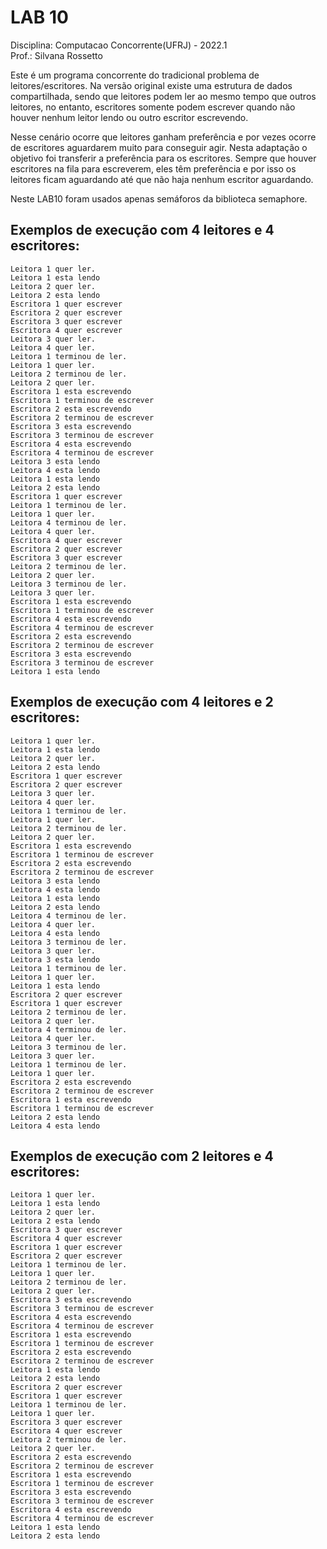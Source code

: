 # LAB 10

Disciplina: Computacao Concorrente(UFRJ) - 2022.1  
Prof.: Silvana Rossetto

Este é um programa concorrente do tradicional problema de leitores/escritores. Na versão original existe uma estrutura de dados compartilhada, sendo que leitores podem ler ao mesmo tempo que outros leitores, no entanto, escritores somente podem escrever quando não houver nenhum leitor lendo ou outro escritor escrevendo.

Nesse cenário ocorre que leitores ganham preferência e por vezes ocorre de escritores aguardarem muito para conseguir agir. Nesta adaptação o objetivo foi transferir a preferência para os escritores. Sempre que houver escritores na fila para escreverem, eles têm preferência e por isso os leitores ficam aguardando até que não haja nenhum escritor aguardando.

Neste LAB10 foram usados apenas semáforos da biblioteca semaphore.

## Exemplos de execução com 4 leitores e 4 escritores:

```
Leitora 1 quer ler.
Leitora 1 esta lendo
Leitora 2 quer ler.
Leitora 2 esta lendo
Escritora 1 quer escrever
Escritora 2 quer escrever
Escritora 3 quer escrever
Escritora 4 quer escrever
Leitora 3 quer ler.
Leitora 4 quer ler.
Leitora 1 terminou de ler.
Leitora 1 quer ler.
Leitora 2 terminou de ler.
Leitora 2 quer ler.
Escritora 1 esta escrevendo
Escritora 1 terminou de escrever
Escritora 2 esta escrevendo
Escritora 2 terminou de escrever
Escritora 3 esta escrevendo
Escritora 3 terminou de escrever
Escritora 4 esta escrevendo
Escritora 4 terminou de escrever
Leitora 3 esta lendo
Leitora 4 esta lendo
Leitora 1 esta lendo
Leitora 2 esta lendo
Escritora 1 quer escrever
Leitora 1 terminou de ler.
Leitora 1 quer ler.
Leitora 4 terminou de ler.
Leitora 4 quer ler.
Escritora 4 quer escrever
Escritora 2 quer escrever
Escritora 3 quer escrever
Leitora 2 terminou de ler.
Leitora 2 quer ler.
Leitora 3 terminou de ler.
Leitora 3 quer ler.
Escritora 1 esta escrevendo
Escritora 1 terminou de escrever
Escritora 4 esta escrevendo
Escritora 4 terminou de escrever
Escritora 2 esta escrevendo
Escritora 2 terminou de escrever
Escritora 3 esta escrevendo
Escritora 3 terminou de escrever
Leitora 1 esta lendo
```
## Exemplos de execução com 4 leitores e 2 escritores:

```
Leitora 1 quer ler.
Leitora 1 esta lendo
Leitora 2 quer ler.
Leitora 2 esta lendo
Escritora 1 quer escrever
Escritora 2 quer escrever
Leitora 3 quer ler.
Leitora 4 quer ler.
Leitora 1 terminou de ler.
Leitora 1 quer ler.
Leitora 2 terminou de ler.
Leitora 2 quer ler.
Escritora 1 esta escrevendo
Escritora 1 terminou de escrever
Escritora 2 esta escrevendo
Escritora 2 terminou de escrever
Leitora 3 esta lendo
Leitora 4 esta lendo
Leitora 1 esta lendo
Leitora 2 esta lendo
Leitora 4 terminou de ler.
Leitora 4 quer ler.
Leitora 4 esta lendo
Leitora 3 terminou de ler.
Leitora 3 quer ler.
Leitora 3 esta lendo
Leitora 1 terminou de ler.
Leitora 1 quer ler.
Leitora 1 esta lendo
Escritora 2 quer escrever
Escritora 1 quer escrever
Leitora 2 terminou de ler.
Leitora 2 quer ler.
Leitora 4 terminou de ler.
Leitora 4 quer ler.
Leitora 3 terminou de ler.
Leitora 3 quer ler.
Leitora 1 terminou de ler.
Leitora 1 quer ler.
Escritora 2 esta escrevendo
Escritora 2 terminou de escrever
Escritora 1 esta escrevendo
Escritora 1 terminou de escrever
Leitora 2 esta lendo
Leitora 4 esta lendo
```

## Exemplos de execução com 2 leitores e 4 escritores:

```
Leitora 1 quer ler.
Leitora 1 esta lendo
Leitora 2 quer ler.
Leitora 2 esta lendo
Escritora 3 quer escrever
Escritora 4 quer escrever
Escritora 1 quer escrever
Escritora 2 quer escrever
Leitora 1 terminou de ler.
Leitora 1 quer ler.
Leitora 2 terminou de ler.
Leitora 2 quer ler.
Escritora 3 esta escrevendo
Escritora 3 terminou de escrever
Escritora 4 esta escrevendo
Escritora 4 terminou de escrever
Escritora 1 esta escrevendo
Escritora 1 terminou de escrever
Escritora 2 esta escrevendo
Escritora 2 terminou de escrever
Leitora 1 esta lendo
Leitora 2 esta lendo
Escritora 2 quer escrever
Escritora 1 quer escrever
Leitora 1 terminou de ler.
Leitora 1 quer ler.
Escritora 3 quer escrever
Escritora 4 quer escrever
Leitora 2 terminou de ler.
Leitora 2 quer ler.
Escritora 2 esta escrevendo
Escritora 2 terminou de escrever
Escritora 1 esta escrevendo
Escritora 1 terminou de escrever
Escritora 3 esta escrevendo
Escritora 3 terminou de escrever
Escritora 4 esta escrevendo
Escritora 4 terminou de escrever
Leitora 1 esta lendo
Leitora 2 esta lendo
```

